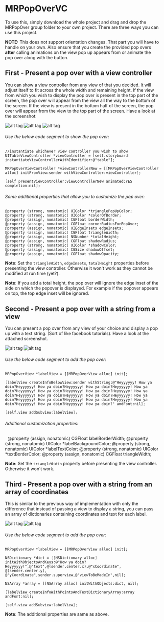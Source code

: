 # MRPopOverVC

To use this, simply download the whole project and drag and drop the MRPopOver group folder to your own project.
There are three ways you can use this project. 

**NOTE:** This does not support orientation changes. That part you will have to handle on your own. Also ensure that you create the provided pop overs **after** calling animations on the view pop up appears from or animate the pop over along with the button.

## First - Present a pop over with a view controller
You can show a view controller from any view of that you decided. It will adjust itself to fit across the whole width and 
remaining height. If the view from which you wish to display the pop over is present in the top part of the screen, the pop over will appear from the view all the way to the bottom of the screen. If the view is present in the bottom half of the screen, the pop over will appear from the view to the top part of the screen. Have a look at the screenshot:

![alt tag](http://i.imgur.com/WllEUy0.png) ![alt tag](http://i.imgur.com/gub8IzR.png) ![alt tag](http://i.imgur.com/mQ6X3VE.png) 

###### Use the below code segment to show the pop over:
    
    //instantiate whichever view controller you wish to show
    UITableViewController *viewController = [self.storyboard instantiateViewControllerWithIdentifier:@"table"];
    
    MRPopOverViewController *viewControllerNew = [[MRPopOverViewController alloc] initFromView:sender withViewController:viewController];
        
    [self presentViewController:viewControllerNew animated:YES completion:nil];

###### Some additional properties that allow you to customize the pop over:

    @property (strong, nonatomic) UIColor *trianglePopUpColor;
    @property (strong, nonatomic) UIColor *colorOfBorder;
    @property (assign, nonatomic) CGFloat borderWidth;
    @property (assign, nonatomic) CGFloat cornerRadiusForPopOver;
    @property (assign, nonatomic) UIEdgeInsets edgeInsets;
    @property (assign, nonatomic) CGFloat triangleWidth;
    @property (assign, nonatomic) NSNumber *totalHeight;
    @property (assign, nonatomic) CGFloat shadowRadius;
    @property (strong, nonatomic) UIColor *shadowColor;
    @property (assign, nonatomic) CGSize shadowOffset;
    @property (assign, nonatomic) CGFloat shadowOpacity;

**Note:** Set the `triangleWidth`, `edgeInsets`, `totalHeight` properties before presenting the view controller. Otherwise it won't work as they cannot be modified at run time (yet?). 

**Note:** If you add a total height, the pop over will ignore the edge inset of the side on which the popover is displayed. For example if the popover appears on top, the top edge inset will be ignored. 

## Second - Present a pop over with a string from a view
You can present a pop over from any view of your choice and display a pop up with a text string. (Sort of like facebook tutorials). Have a look at the attached screenshot.

![alt tag](http://i.imgur.com/IXx95SC.png) ![alt tag](http://i.imgur.com/RfcrHtW.png) 

###### Use the below code segment to add the pop over:
    
    MRPopOverView *labelView = [[MRPopOverView alloc] init];
    
    [labelView createInfoBelowView:sender withString:@"Heyyyyyy! How ya doin?Heyyyyyy! How ya doin?Heyyyyyy! How ya doin?Heyyyyyy! How ya doin?Heyyyyyy! How ya doin?Heyyyyyy! How ya doin?Heyyyyyy! How ya doin?Heyyyyyy! How ya doin?Heyyyyyy! How ya doin?Heyyyyyy! How ya doin?Heyyyyyy! How ya doin?Heyyyyyy! How ya doin?Heyyyyyy! How ya doin?Heyyyyyy! How ya doin?Heyyyyyy! How ya doin?" andFont:nil];
    
    [self.view addSubview:labelView];

###### Additional customization properties:
   
    @property (assign, nonatomic) CGFloat labelBorderWidth;
    @property (strong, nonatomic) UIColor *labelBackgroundColor;
    @property (strong, nonatomic) UIColor *labelTextColor;
    @property (strong, nonatomic) UIColor *textBorderColor;
    @property (assign, nonatomic) CGFloat triangleWidth;

**Note:** Set the `triangleWidth` property before presenting the view controller. Otherwise it won't work.

## Third - Present a pop over with a string from an array of coordinates
This is similar to the previous way of implementation with only the difference that instead of passing a view to display a string, you can pass an array of dictionaries containing coordinates and text for each label. 

![alt tag](http://i.imgur.com/Lv1LLzI.png) ![alt tag](http://i.imgur.com/q3oAR3A.png) 

###### Use the below code segment to add the pop over:
    
    MRPopOverView *labelView = [[MRPopOverView alloc] init];
       
    NSDictionary *dict = [[NSDictionary alloc] initWithObjectsAndKeys:@"How ya doin?Heyyyyyy!",@"text",@(sender.center.x),@"xCoordinate", @(sender.center.y), @"yCoordinate",sender.superview,@"viewToBeMadeIn",nil];
    
    NSArray *array = [[NSArray alloc] initWithObjects:dict, nil];
    
    [labelView createInfoWithPointsAndTextDictionaryArray:array andFont:nil];

    [self.view addSubview:labelView];

**Note:** The additional properties are same as above.
